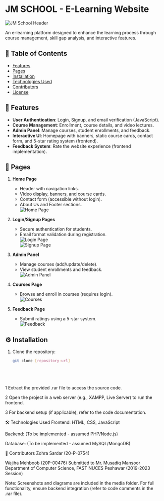 # JM SCHOOL - E-Learning Website

![JM School Header](media/image1.jpeg)

An e-learning platform designed to enhance the learning process through course management, skill gap analysis, and interactive features.

## 📌 Table of Contents
- [Features](#-features)
- [Pages](#-pages)
- [Installation](#-installation)
- [Technologies Used](#-technologies-used)
- [Contributors](#-contributors)
- [License](#-license)

## 🚀 Features
- **User Authentication**: Login, Signup, and email verification (JavaScript).
- **Course Management**: Enrollment, course details, and video lectures.
- **Admin Panel**: Manage courses, student enrollments, and feedback.
- **Interactive UI**: Homepage with banners, static course cards, contact form, and 5-star rating system (frontend).
- **Feedback System**: Rate the website experience (frontend implementation).

## 📄 Pages
1. **Home Page**  
   - Header with navigation links.  
   - Video display, banners, and course cards.  
   - Contact form (accessible without login).  
   - About Us and Footer sections.  
   ![Home Page](media/image3.jpeg)

2. **Login/Signup Pages**  
   - Secure authentication for students.  
   - Email format validation during registration.  
   ![Login Page](media/image13.jpeg)  
   ![Signup Page](media/image14.png)

3. **Admin Panel**  
   - Manage courses (add/update/delete).  
   - View student enrollments and feedback.  
   ![Admin Panel](media/image15.jpeg)

4. **Courses Page**  
   - Browse and enroll in courses (requires login).  
   ![Courses](media/image16.jpeg)

5. **Feedback Page**  
   - Submit ratings using a 5-star system.  
   ![Feedback](media/image18.jpeg)

## ⚙️ Installation
1. Clone the repository:  
   ```bash
   git clone [repository-url]






1 Extract the provided .rar file to access the source code.

2 Open the project in a web server (e.g., XAMPP, Live Server) to run the frontend.

3 For backend setup (if applicable), refer to the code documentation.

🛠 Technologies Used
Frontend: HTML, CSS, JavaScript

Backend: (To be implemented - assumed PHP/Node.js)

Database: (To be implemented - assumed MySQL/MongoDB)

👥 Contributors
Zohra Sardar (20-P-0754)

Wajiha Mehboob (20P-00476)
Submitted to Mr. Musadiq Mansoor
Department of Computer Science, FAST NUCES Peshawar (2019-2023 Session)


Note: Screenshots and diagrams are included in the media folder. For full functionality, ensure backend integration (refer to code comments in the .rar file).



